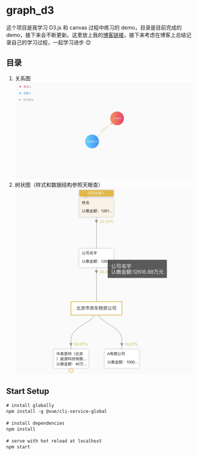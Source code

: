 # graph_d3

这个项目是我学习 D3.js 和 canvas 过程中练习的 demo，目录是目前完成的 demo，接下来会不断更新。这里放上我的[博客链接](https://liuyanqing.github.io/)，接下来考虑在博客上总结记录自己的学习过程，一起学习进步 😊

## 目录

1. 关系图
   ![关系图长这样](./public/images/force.jpg)
2. 树状图（样式和数据结构参照天眼查）
   ![树状图长这样](./public/images/tree.jpg)

## Start Setup

    # install globally
    npm install -g @vue/cli-service-global

    # install dependencies
    npm install

    # serve with hot reload at localhost
    npm start
